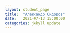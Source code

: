 ```yaml
---
layout: student_page
title:  "Александр Сидоров"
date:   2021-07-13 15:00:00
categories: jekyll update
---
```

